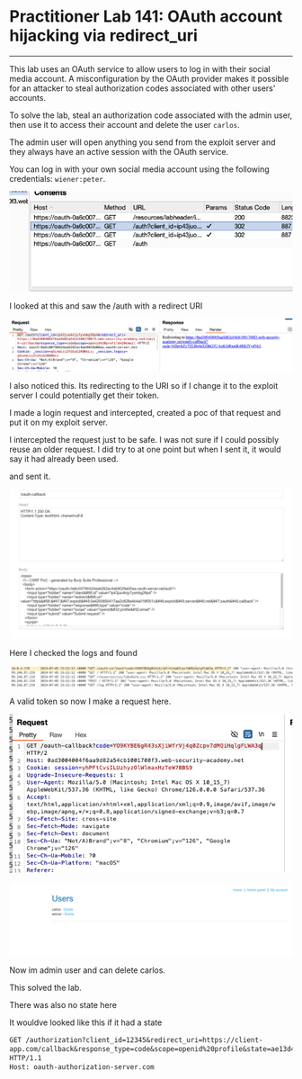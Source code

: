 # Practitioner Lab 141: OAuth account hijacking via redirect_uri

---

This lab uses an OAuth service to allow users to log in with their social media account. A misconfiguration by the OAuth provider makes it possible for an attacker to steal authorization codes associated with other users' accounts.

To solve the lab, steal an authorization code associated with the admin user, then use it to access their account and delete the user `carlos`.

The admin user will open anything you send from the exploit server and they always have an active session with the OAuth service.

You can log in with your own social media account using the following credentials: `wiener:peter`.

![Untitled](Practitioner%20Lab%20141%20OAuth%20account%20hijacking%20via%20r%209c7c389b7fae4be69f93f6c5860b3f56/Untitled.png)

I looked at this and saw the /auth with a redirect URI 

![Untitled](Practitioner%20Lab%20141%20OAuth%20account%20hijacking%20via%20r%209c7c389b7fae4be69f93f6c5860b3f56/Untitled%201.png)

I also noticed this. Its redirecting to the URI so if I change it to the exploit server I could potentially get their token. 

I made a login request and intercepted, created a poc of that request and put it on my exploit server. 

I intercepted the request just to be safe. I was not sure if I could possibly reuse an older request. I did try to at one point but when I sent it, it would say it had already been used. 

and sent it. 

![Untitled](Practitioner%20Lab%20141%20OAuth%20account%20hijacking%20via%20r%209c7c389b7fae4be69f93f6c5860b3f56/Untitled%202.png)

Here I checked the logs and found 

![Untitled](Practitioner%20Lab%20141%20OAuth%20account%20hijacking%20via%20r%209c7c389b7fae4be69f93f6c5860b3f56/Untitled%203.png)

A valid token so now I make a request here. 

![Untitled](Practitioner%20Lab%20141%20OAuth%20account%20hijacking%20via%20r%209c7c389b7fae4be69f93f6c5860b3f56/Untitled%204.png)

![Untitled](Practitioner%20Lab%20141%20OAuth%20account%20hijacking%20via%20r%209c7c389b7fae4be69f93f6c5860b3f56/Untitled%205.png)

Now im admin user and can delete carlos.

This solved the lab.

There was also no state here

It wouldve looked like this if it had a state 

```
GET /authorization?client_id=12345&redirect_uri=https://client-app.com/callback&response_type=code&scope=openid%20profile&state=ae13d489bd00e3c24 HTTP/1.1
Host: oauth-authorization-server.com
```